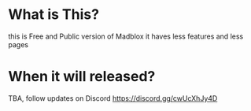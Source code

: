 # What is This?
this is Free and Public version of Madblox it haves less features and less pages

# When it will released?
TBA, follow updates on Discord
https://discord.gg/cwUcXhJy4D
